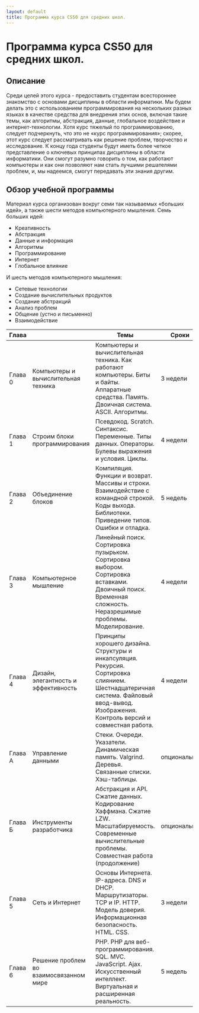 ```yaml
---
layout: default
title: Программа курса CS50 для средних школ.
---
```


# Программа курса CS50 для средних школ.

## Описание

Среди целей этого курса - предоставить студентам всестороннее знакомство с основами дисциплины в области информатики. Мы будем делать это с использованием программирования на нескольких разных языках в качестве средства для внедрения этих основ, включая такие темы, как алгоритмы, абстракция, данные, глобальное воздействие и интернет-технологии. Хотя курс тяжелый по программированию, следует подчеркнуть, что это не «курс программирования»; скорее, этот курс следует рассматривать как решение проблем, творчество и исследование. К концу года студенты будут иметь более четкое представление о ключевых принципах дисциплины в области информатики. Они смогут разумно говорить о том, как работают компьютеры и как они позволяют нам стать лучшими решателями проблем, и, мы надеемся, смогут передавать эти знания другим.

## Обзор учебной программы

Материал курса организован вокруг семи так называемых «больших идей», а также шести методов компьютерного мышления. Семь больших идей:

* Креативность
* Абстракция
* Данные и информация
* Алгоритмы
* Программирование
* Интернет
* Глобальное влияние

И шесть методов компьютерного мышления:

* Сетевые технологии
* Создание вычислительных продуктов
* Создание абстракций
* Анализ проблем
* Общение (устно и письменно)
* Взаимодействие

<table class="table table-striped">
    <thead>
    <tr>
        <th scope="col" width="20%">Глава</th>
        <th scope="col"></th>
        <th scope="col">Темы</th>
        <th scope="col">Сроки</th>
    </tr>
    </thead>
    <tbody>
    <tr>
        <td>Глава 0</td>
        <td>Компьютеры и вычислительная техника</td>
        <td>Компьютеры и вычислительная техника. Как работают компьютеры. Биты и байты. Аппаратные средства. Память. Двоичная система. ASCII. Алгоритмы.</td>
        <td>3 недели</td>
    </tr>
    <tr>
        <td>Глава 1</td>
        <td>Строим блоки программирования</td>
        <td>Псевдокод. Scratch. Синтаксис. Переменные. Типы данных. Операторы. Булевы выражения и условия. Циклы.</td>
        <td>4 недели</td>
    </tr>
    <tr>
        <td>Глава 2</td>
        <td>Объединение блоков</td>
        <td>Компиляция. Функции и возврат. Массивы и строки. Взаимодействие с командной строкой. Коды выхода. Библиотеки. Приведение типов. Ошибки и отладка.</td>
        <td>5 недель</td>
    </tr>
    <tr>
        <td>Глава 3</td>
        <td>Компьютерное мышление</td>
        <td>Линейный поиск. Сортировка пузырьком. Сортировка выбором. Сортировка вставками. Двоичный поиск. Временная сложность. Неразрешимые проблемы. Моделирование.</td>
        <td>4 недели</td>
    </tr>
    <tr>
        <td>Глава 4</td>
        <td>Дизайн, элегантность и эффективность</td>
        <td>Принципы хорошего дизайна. Структуры и инкапсуляция. Рекурсия. Сортировка слиянием. Шестнадцатеричная система. Файловый ввод-вывод. Изображения. Контроль версий и совместная работа.</td>
        <td>4 недели</td>
    </tr>
    <tr>
        <td>Глава А</td>
        <td>Управление данными</td>
        <td>Стеки. Очереди. Указатели. Динамическая память. Valgrind. Деревья. Связанные списки. Хэш-таблицы.</td>
        <td>опционально</td>
    </tr>
    <tr>
        <td>Глава Б</td>
        <td>Инструменты разработчика</td>
        <td>Абстракция и API. Сжатие данных. Кодирование Хаффмана. Сжатие LZW. Масштабируемость. Современные вычислительные проблемы. Совместная работа (продолжение)</td>
        <td>опционально</td>
    </tr>
    <tr>
        <td>Глава 5</td>
        <td>Сеть и Интернет</td>
        <td>Основы Интернета. IP-адреса. DNS и DHCP. Маршрутизаторы. TCP и IP. HTTP. Модель доверия. Информационная безопасность. HTML. CSS.</td>
        <td>3 недели</td>
    </tr>
    <tr>
        <td>Глава 6</td>
        <td>Решение проблем во взаимосвязанном мире</td>
        <td>PHP. PHP для веб-программирования. SQL. MVC. JavaScript. Ajax. Искусственный интеллект. Виртуальная и расширенная реальность.</td>
        <td>5 недель</td>
    </tr>
</table>

